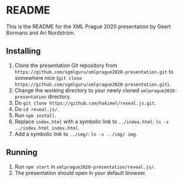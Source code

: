 # README

This is the README for the XML Prague 2020 presentation by Geert Bormans and Ari Nordström.


## Installing

1. Clone the presentation Git repository from `https://github.com/sgmlguru/xmlprague2020-presentation.git` to somewhere nice (`git clone https://github.com/sgmlguru/xmlprague2020-presentation.git`).
2. Change the working directory to your newly cloned `xmlprague2020-presentation` directory.
3. Do `git clone https://github.com/hakimel/reveal.js.git`.
4. Do `cd reveal.js/`.
5. Run `npm install`.
6. Replace `index.html` with a symbolic link to `../index.html`: `ln -s ../index.html index.html`.
7. Add a symbolic link to `../img/`: `ln -s ../img/ img`.


## Running

1. Run `npm start` in `xmlprague2020-presentation/reveal.js/`.
2. The presentation should open in your default browser.